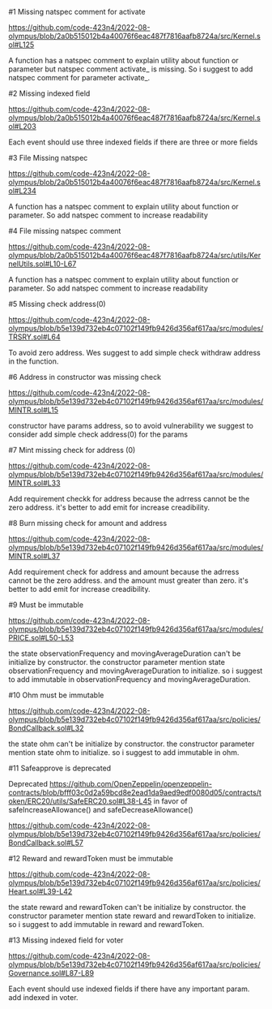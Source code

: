 #1 Missing natspec comment for activate

https://github.com/code-423n4/2022-08-olympus/blob/2a0b515012b4a40076f6eac487f7816aafb8724a/src/Kernel.sol#L125

A function has a natspec comment to explain utility about function or parameter but natspec comment activate_ is missing.
So i suggest to add natspec comment for parameter activate_. 

#2 Missing indexed field

https://github.com/code-423n4/2022-08-olympus/blob/2a0b515012b4a40076f6eac487f7816aafb8724a/src/Kernel.sol#L203

Each event should use three indexed fields if there are three or more fields

#3 File Missing natspec

https://github.com/code-423n4/2022-08-olympus/blob/2a0b515012b4a40076f6eac487f7816aafb8724a/src/Kernel.sol#L234

A function has a natspec comment to explain utility about function or parameter. So add natspec comment to increase readability 

#4 File missing natspec comment

https://github.com/code-423n4/2022-08-olympus/blob/2a0b515012b4a40076f6eac487f7816aafb8724a/src/utils/KernelUtils.sol#L10-L67

A function has a natspec comment to explain utility about function or parameter. So add natspec comment to increase readability 

#5 Missing check address(0)

https://github.com/code-423n4/2022-08-olympus/blob/b5e139d732eb4c07102f149fb9426d356af617aa/src/modules/TRSRY.sol#L64

To avoid zero address. Wes suggest to add simple check withdraw address in the function.

#6 Address in constructor was missing check

https://github.com/code-423n4/2022-08-olympus/blob/b5e139d732eb4c07102f149fb9426d356af617aa/src/modules/MINTR.sol#L15

constructor have params address, so to avoid vulnerability we suggest to consider add simple check address(0) for the params

#7 Mint missing check for address (0)

https://github.com/code-423n4/2022-08-olympus/blob/b5e139d732eb4c07102f149fb9426d356af617aa/src/modules/MINTR.sol#L33

Add requirement checkk for address because the adrress cannot be the zero address. it's better to add emit for increase creadibility.

#8 Burn missing check for amount and address

https://github.com/code-423n4/2022-08-olympus/blob/b5e139d732eb4c07102f149fb9426d356af617aa/src/modules/MINTR.sol#L37

Add requirement check for address and amount  because the adrress cannot be the zero address. and the amount must greater than zero. it's better to add emit for increase creadibility.

#9 Must be immutable

https://github.com/code-423n4/2022-08-olympus/blob/b5e139d732eb4c07102f149fb9426d356af617aa/src/modules/PRICE.sol#L50-L53

the state observationFrequency and movingAverageDuration can't be initialize by constructor. the constructor parameter mention state observationFrequency and movingAverageDuration to initialize. so i suggest to add immutable in observationFrequency and movingAverageDuration.

#10 Ohm must be immutable

https://github.com/code-423n4/2022-08-olympus/blob/b5e139d732eb4c07102f149fb9426d356af617aa/src/policies/BondCallback.sol#L32

the state ohm can't be initialize by constructor. the constructor parameter mention state ohm to initialize. so i suggest to add immutable in ohm.

#11 Safeapprove is deprecated

Deprecated https://github.com/OpenZeppelin/openzeppelin-contracts/blob/bfff03c0d2a59bcd8e2ead1da9aed9edf0080d05/contracts/token/ERC20/utils/SafeERC20.sol#L38-L45 
in favor of safeIncreaseAllowance() and safeDecreaseAllowance()

https://github.com/code-423n4/2022-08-olympus/blob/b5e139d732eb4c07102f149fb9426d356af617aa/src/policies/BondCallback.sol#L57

#12 Reward and rewardToken must be immutable

https://github.com/code-423n4/2022-08-olympus/blob/b5e139d732eb4c07102f149fb9426d356af617aa/src/policies/Heart.sol#L39-L42

the state reward and rewardToken can't be initialize by constructor. the constructor parameter mention state reward and rewardToken to initialize. so i suggest to add immutable in reward and rewardToken.

#13 Missing indexed field for voter

https://github.com/code-423n4/2022-08-olympus/blob/b5e139d732eb4c07102f149fb9426d356af617aa/src/policies/Governance.sol#L87-L89

Each event should use indexed fields if there have any important param. add indexed in voter.